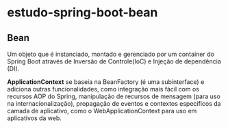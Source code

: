 # estudo-spring-boot-bean

## Bean
<p>Um objeto que é instanciado, montado e gerenciado por um container do Spring Boot através de Inversão de Controle(IoC) e Injeção de dependência (DI).</p>


**ApplicationContext** se baseia na BeanFactory (é uma subinterface) e adiciona outras funcionalidades, como integração mais fácil com os recursos AOP do Spring, manipulação de recursos de mensagem (para uso na internacionalização), propagação de eventos e contextos específicos da camada de aplicativo, como o WebApplicationContext para uso em aplicativos da web. 

